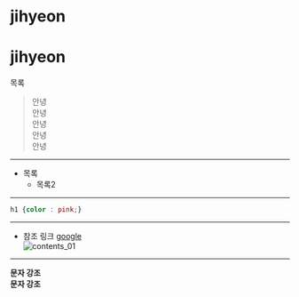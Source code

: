 # jihyeon
<h1>jihyeon</h1
---

> 목록
>> 안녕  
>> 안녕  
>> 안녕  
>> 안녕  
>> 안녕
---
* 목록
  * 목록2
---

```css
h1 {color : pink;}
```
---
* 참조 링크
[google](https://google.com)  
![contents_01](https://github.com/user-attachments/assets/fac66ec3-b1a4-4ab2-adbe-4c3e9062015b)
---

**문자 강조**  
__문자 강조__
